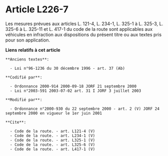 # Article L226-7

Les mesures prévues aux articles L. 121-4, L. 234-1, L. 325-1 à L. 325-3, L. 325-6 à L. 325-11 et L. 417-1 du code de la
route sont applicables aux véhicules en infraction aux dispositions du présent titre ou aux textes pris pour son application.

**Liens relatifs à cet article**

	**Anciens textes**:

	  - Loi n°96-1236 du 30 décembre 1996 - art. 37 (Ab)

	**Codifié par**:

	  - Ordonnance 2000-914 2000-09-18 JORF 21 septembre 2000
	  - Loi n°2003-591 2003-07-02 art. 31 I JORF 3 juillet 2003

	**Modifié par**:

	  - Ordonnance n°2000-930 du 22 septembre 2000 - art. 2 (V) JORF 24 septembre 2000 en vigueur le 1er juin 2001

	**Cite**:

	  - Code de la route. - art. L121-4 (V)
	  - Code de la route. - art. L234-1 (V)
	  - Code de la route. - art. L325-1 (V)
	  - Code de la route. - art. L325-6 (V)
	  - Code de la route. - art. L417-1 (V)
